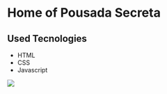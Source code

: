 # Home of Pousada Secreta 
## Used Tecnologies
<ul>
  <li>HTML</>
  <li>CSS</li>
  <li>Javascript</li>
  
</ul>

<img src="https://github.com/souleonardo/pousada-secreta/blob/master/assets/preview-pousada-secreta.gif">

